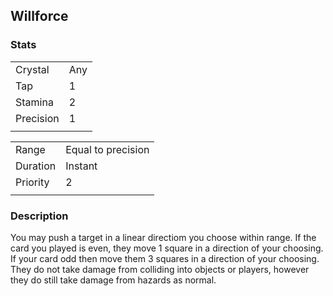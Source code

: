 ## Willforce

### Stats

|              |          |
|--------------|----------|
| Crystal      | Any      |
| Tap          | 1        |
| Stamina      | 2        |
| Precision    | 1        |
|              |          |

|              |          |
|--------------|----------|
| Range        | Equal to precision    |
| Duration     | Instant     |
| Priority     | 2   |
|              |          |

### Description

You may push a target in a linear directiom you choose within range. If the card you played is even, they move 1 square in a direction of your choosing. If your card odd then move them 3 squares in a direction of your choosing. They do not take damage from colliding into objects or players, however they do still take damage from hazards as normal.
